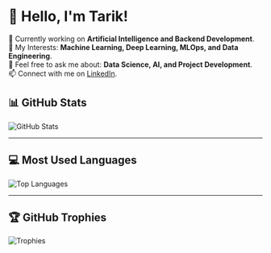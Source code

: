 # 👋 Hello, I'm Tarik!
🌱 Currently working on **Artificial Intelligence and Backend Development**.  
🔭 My Interests: **Machine Learning, Deep Learning, MLOps, and Data Engineering**.  
💬 Feel free to ask me about: **Data Science, AI, and Project Development**.  
📫 Connect with me on [LinkedIn](https://www.linkedin.com/in/muhammettarikyilmaz).  


## 📊 GitHub Stats
![GitHub Stats](https://github-readme-stats.vercel.app/api?username=TarikYil&show_icons=true&theme=dark&hide_border=true)

---

## 💻 Most Used Languages
![Top Languages](https://github-readme-stats.vercel.app/api/top-langs/?username=TarikYil&layout=compact&theme=dark&hide_border=true)

---

## 🏆 GitHub Trophies
![Trophies](https://github-profile-trophy.vercel.app/?username=TarikYil&theme=darkhub&no-frame=true&margin-w=15)


